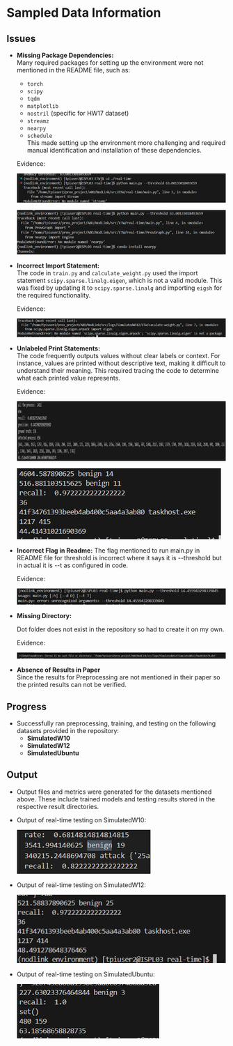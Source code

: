 # Sampled Data Information  

## Issues  

- **Missing Package Dependencies:**  
  Many required packages for setting up the environment were not mentioned in the README file, such as:  
    - `torch`  
    - `scipy`  
    - `tqdm`  
    - `matplotlib`  
    - `nostril` (specific for HW17 dataset)  
    - `streamz`  
    - `nearpy`  
    - `schedule`  
  This made setting up the environment more challenging and required manual identification and installation of these dependencies.  

  Evidence:

  ![Alt text](imgs/dependency-1.png "streamz installation")


  ![Alt text](imgs/dependency-2.png "nearpy installation")


- **Incorrect Import Statement:**  
  The code in `train.py` and `calculate_weight.py` used the import statement `scipy.sparse.linalg.eigen`, which is not a valid module. This was fixed by updating it to `scipy.sparse.linalg` and importing `eigsh` for the required functionality. 

   Evidence:

  ![Alt text](imgs/scipy.png)
  

- **Unlabeled Print Statements:**  
  The code frequently outputs values without clear labels or context. For instance, values are printed without descriptive text, making it difficult to understand their meaning. This required tracing the code to determine what each printed value represents.

  Evidence:  

    ![Alt text](imgs/just-num1.png)


    ![Alt text](imgs/just-num2.png)

- **Incorrect Flag in Readme:** 
  The flag mentioned to run main.py in README file for threshold is incorrect where it says it is --threshold but in actual it is --t as configured in code.

  Evidence:

  ![Alt text](imgs/flag-error.png)

- **Missing Directory:**   

  Dot folder does not exist in the repository so had to create it on my own.

   Evidence:

  ![Alt text](imgs/no-folder.png)



- **Absence of Results in Paper**   
  Since the results for Preprocessing are not mentioned in their paper so the printed results can not be verified.
 



## Progress  

- Successfully ran preprocessing, training, and testing on the following datasets provided in the repository:  
  - **SimulatedW10**  
  - **SimulatedW12**  
  - **SimulatedUbuntu**  

## Output  

- Output files and metrics were generated for the datasets mentioned above. These include trained models and testing results stored in the respective result directories.  

- Output of real-time testing on SimulatedW10:

  ![Alt text](imgs/win10-output.png)


- Output of real-time testing on SimulatedW12:

  ![Alt text](imgs/win12-output.png)


- Output of real-time testing on SimulatedUbuntu:

  ![Alt text](imgs/ubuntu-output.png)
